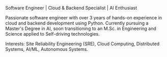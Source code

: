 Software Engineer | Cloud & Backend Specialist | AI Enthusiast

Passionate software engineer with over 3 years of hands-on experience in cloud and backend development using Python. Currently pursuing a Master's Degree in AI, soon transitioning to an M.Sc. in Engineering and Science applied to Self-driving technologies.

Interests: Site Reliability Engineering (SRE), Cloud Computing, Distributed Systems, AI/ML, Autonomous Systems.
